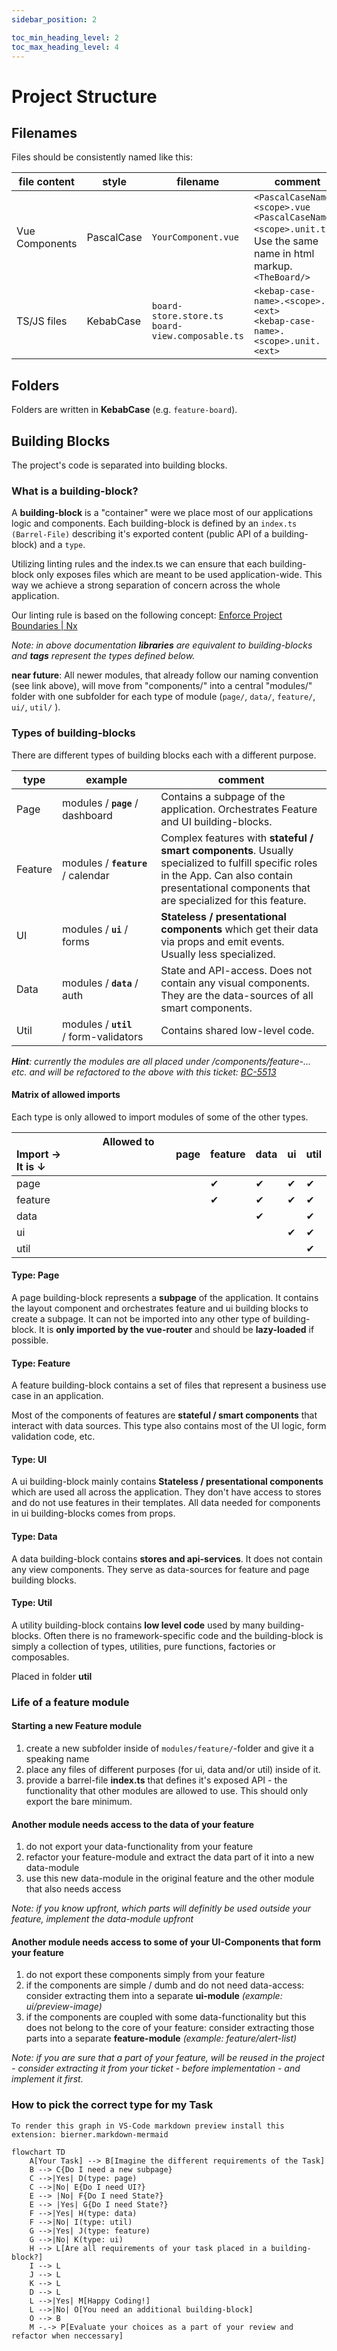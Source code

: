 ```yaml
---
sidebar_position: 2

toc_min_heading_level: 2
toc_max_heading_level: 4
---
```


# Project Structure

## Filenames

Files should be consistently named like this:

| file content   | style      | filename                                               | comment                                                                                                                             |
|----------------|------------|--------------------------------------------------------|-------------------------------------------------------------------------------------------------------------------------------------|
| Vue Components | PascalCase | `YourComponent.vue`                                    | `<PascalCaseName>.<scope>.vue`<br/> `<PascalCaseName>.<scope>.unit.ts`.  <br/> Use the same name in html markup. <br/>`<TheBoard/>` |
| TS/JS files    | KebabCase  | `board-store.store.ts`<br/> `board-view.composable.ts` | `<kebap-case-name>.<scope>.<ext>`<br/>`<kebap-case-name>.<scope>.unit.<ext>`                                                  |

## Folders

Folders are written in **KebabCase** (e.g. `feature-board`).

## Building Blocks

The project's code is separated into building blocks.

### What is a building-block?

A **building-block** is a "container" were we place most of our applications logic and components. Each building-block is defined by an `index.ts (Barrel-File)` describing it's exported content (public API of a building-block) and a `type`.

Utilizing linting rules and the index.ts we can ensure that each building-block only exposes files which are meant to be used application-wide. This way we achieve a strong separation of concern across the whole application.

Our linting rule is based on the following concept: [Enforce Project Boundaries | Nx](https://nx.dev/core-features/enforce-project-boundaries)

_Note: in above documentation **libraries** are equivalent to building-blocks and **tags** represent the types defined below._

**near future**: All newer modules, that already follow our naming convention (see link above), will move from "components/" into a central "modules/" folder with one subfolder for each type of module (`page/`, `data/`, `feature/`, `ui/`, `util/` ).

### Types of building-blocks

There are different types of building blocks each with a different purpose.

| type    | example                                               | comment                                                                                                                                                                                            |
|---------|-------------------------------------------------------|----------------------------------------------------------------------------------------------------------------------------------------------------------------------------------------------------|
| Page    | modules / **`page`** / dashboard                      | Contains a subpage of the application. Orchestrates Feature and UI building-blocks.                                                                                                                |
| Feature | modules / **`feature`** / calendar                    | Complex features with **stateful / smart components**. Usually specialized to fulfill specific roles in the App. Can also contain presentational components that are specialized for this feature. |
| UI      | modules / **`ui`** / forms                            | **Stateless / presentational components** which get their data via props and emit events. Usually less specialized.                                                                                |
| Data    | modules / **`data`** / auth                           | State and API-access. Does not contain any visual components. They are the data-sources of all smart components.                                                                                   |
| Util    | <nobr> modules / **`util`** / form-validators </nobr> | Contains shared low-level code.                                                                                                                                                                    |

_**Hint**: currently the modules are all placed under /components/feature-... etc. and will be refactored to the above with this ticket: [BC-5513](https://ticketsystem.dbildungscloud.de/browse/BC-5513)_

#### Matrix of allowed imports

Each type is only allowed to import modules of some of the other types.

| &nbsp; &nbsp; &nbsp; &nbsp; &nbsp; &nbsp; &nbsp; &nbsp; &nbsp; &nbsp; &nbsp; &nbsp; &nbsp; &nbsp; &nbsp; &nbsp; Allowed to Import &#8594; <br/> It is &#8595; | page | feature | data | ui | util |
|:--------------------------------------------------------------------------------------------------------------------------------------------------------------|------|---------|------|----|------|
| page                                                                                                                                                          |      | ✔       | ✔    | ✔  | ✔    |
| feature                                                                                                                                                       |      | ✔       | ✔    | ✔  | ✔    |
| data                                                                                                                                                          |      |         | ✔    |    | ✔    |
| ui                                                                                                                                                            |      |         |      | ✔  | ✔    |
| util                                                                                                                                                          |      |         |      |    | ✔    |

#### Type: Page

A page building-block represents a **subpage** of the application. It contains the layout component and orchestrates feature and ui building blocks to create a subpage. It can not be imported into any other type of building-block. It is **only imported by the vue-router** and should be **lazy-loaded** if possible.

#### Type: Feature

A feature building-block contains a set of files that represent a business use case in an application.

Most of the components of features are **stateful / smart components** that interact with data sources. This type also contains most of the UI logic, form validation code, etc.

#### Type: UI

A ui building-block mainly contains **Stateless / presentational components** which are used all across the application. They don't have access to stores and do not use features in their templates. All data needed for components in ui building-blocks comes from props.

#### Type: Data

A data building-block contains **stores and api-services**. It does not contain any view components. They serve as data-sources for feature and page building blocks.

#### Type: Util

A utility building-block contains **low level code** used by many building-blocks. Often there is no framework-specific code and the building-block is simply a collection of types, utilities, pure functions, factories or composables.

Placed in folder **util**

### Life of a feature module

#### Starting a new Feature module

1. create a new subfolder inside of `modules/feature/`-folder and give it a speaking name
2. place any files of different purposes (for ui, data and/or util) inside of it.
3. provide a barrel-file **index.ts** that defines it's exposed API - the functionality that other modules are allowed to use. This should only export the bare minimum.

#### Another module needs access to the data of your feature

1. do not export your data-functionality from your feature
2. refactor your feature-module and extract the data part of it into a new data-module
3. use this new data-module in the original feature and the other module that also needs access

_Note: if you know upfront, which parts will definitly be used outside your feature, implement the data-module upfront_

#### Another module needs access to some of your UI-Components that form your feature

1. do not export these components simply from your feature
2. if the components are simple / dumb and do not need data-access: consider extracting them into a separate **ui-module** _(example: ui/preview-image)_
3. if the components are coupled with some data-functionality but this does not belong to the core of your feature: consider extracting those parts into a separate **feature-module** _(example: feature/alert-list)_

_Note: if you are sure that a part of your feature, will be reused in the project - consider extracting it from your ticket - before implementation - and implement it first._

### How to pick the correct type for my Task

`To render this graph in VS-Code markdown preview install this extension: bierner.markdown-mermaid`

```mermaid
flowchart TD
    A[Your Task] --> B[Imagine the different requirements of the Task]
    B --> C{Do I need a new subpage}
    C -->|Yes| D(type: page)
    C -->|No| E{Do I need UI?}
    E --> |No| F{Do I need State?}
    E --> |Yes| G{Do I need State?}
    F -->|Yes| H(type: data)
    F -->|No| I(type: util)
    G -->|Yes| J(type: feature)
    G -->|No| K(type: ui)
    H --> L[Are all requirements of your task placed in a building-block?]
    I --> L
    J --> L
    K --> L
    D --> L
    L -->|Yes| M[Happy Coding!]
    L -->|No| O[You need an additional building-block]
    O --> B
    M -.-> P[Evaluate your choices as a part of your review and refactor when neccessary]
```
